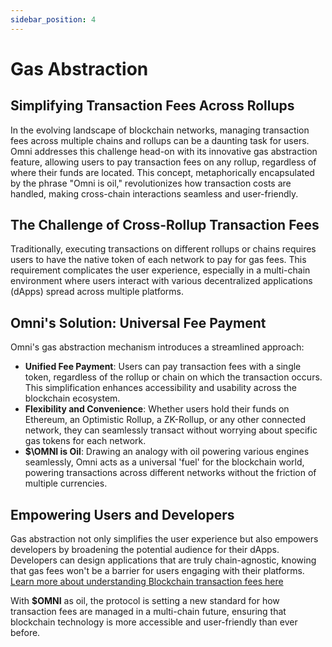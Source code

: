 ```yaml
---
sidebar_position: 4
---
```


# Gas Abstraction

## Simplifying Transaction Fees Across Rollups

In the evolving landscape of blockchain networks, managing transaction fees across multiple chains and rollups can be a daunting task for users. Omni addresses this challenge head-on with its innovative gas abstraction feature, allowing users to pay transaction fees on any rollup, regardless of where their funds are located. This concept, metaphorically encapsulated by the phrase "Omni is oil," revolutionizes how transaction costs are handled, making cross-chain interactions seamless and user-friendly.

## The Challenge of Cross-Rollup Transaction Fees

Traditionally, executing transactions on different rollups or chains requires users to have the native token of each network to pay for gas fees. This requirement complicates the user experience, especially in a multi-chain environment where users interact with various decentralized applications (dApps) spread across multiple platforms.

## Omni's Solution: Universal Fee Payment

Omni's gas abstraction mechanism introduces a streamlined approach:

- **Unified Fee Payment**: Users can pay transaction fees with a single token, regardless of the rollup or chain on which the transaction occurs. This simplification enhances accessibility and usability across the blockchain ecosystem.
- **Flexibility and Convenience**: Whether users hold their funds on Ethereum, an Optimistic Rollup, a ZK-Rollup, or any other connected network, they can seamlessly transact without worrying about specific gas tokens for each network.
- **$\OMNI is Oil**: Drawing an analogy with oil powering various engines seamlessly, Omni acts as a universal 'fuel' for the blockchain world, powering transactions across different networks without the friction of multiple currencies.

## Empowering Users and Developers

Gas abstraction not only simplifies the user experience but also empowers developers by broadening the potential audience for their dApps. Developers can design applications that are truly chain-agnostic, knowing that gas fees won't be a barrier for users engaging with their platforms. [Learn more about understanding Blockchain transaction fees here](https://ethereum.org/en/developers/docs/gas/)

With **\$OMNI** as oil, the protocol is setting a new standard for how transaction fees are managed in a multi-chain future, ensuring that blockchain technology is more accessible and user-friendly than ever before.
